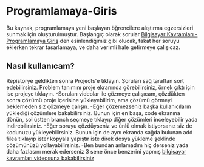 # Programlamaya-Giris
Bu kaynak, programlamaya yeni başlayan öğrencilere alıştırma egzersizleri sunmak için oluşturulmuştur. Başlangıç olarak sorular [Bilgisayar Kavramları - Programlamaya Giriş](https://github.com/BilgisayarKavramlari/Programlamaya-Giris/projects?query=is%3Aopen+sort%3Acreated-asc) den esinlendiğimiz gibi olucak, fakat her soruyu eklerken tekrar tasarlamaya, ve daha verimli hale getirmeye çalışıcaz.
## Nasıl kullanıcam?
Repistorye geldikten sonra Projects'e tıklayın. Soruları sağ taraftan sort edebilirsiniz. Problem tanımını proje ekranında görebilirsiniz, örnek çıktı için ise projeye tıklayın.
-Soruları videolar ile çözmeye çalışıcam, çözdükten sonra çözümü proje içerisine yükleyebilirim, ama çözümü görmeyi beklemeden siz çözmeye çalışın. 
-Eğer çözemezseniz başka kullanıcıların yüklediği çözümlere bakabilirsiniz. Bunun için en başa, code ekranına dönün, sol üstten branch seçmeye tıklayıp diğer çözümleri inceleyebilir yada indirebilirsiniz. 
-Eğer soruyu çözdüyseniz ve ünlü olmak istiyorsanız siz de kodunuzu yükleyebilirsiniz. Bunun için de aynı ekranda sağda bulunan add filea tıklayıp ister kopyala yapıştır iste direk dosya yükleme şeklinde çözümünüzü yollayabilirsiniz. 
-Ben bundan anlamadım hiç derseniz yada daha fazlasını merak ederseniz 3 sene önce benzerini yapmış [bilgisayar kavramları videosuna bakabilirsiniz](https://www.youtube.com/watch?v=o4v8W_4jEC0)
